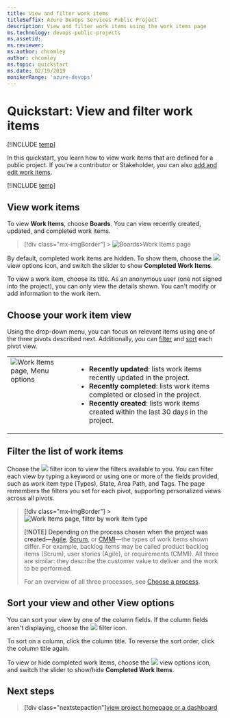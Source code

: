 ```yaml
---
title: View and filter work items 
titleSuffix: Azure DevOps Services Public Project
description: View and filter work items using the work items page   
ms.technology: devops-public-projects
ms.assetid:
ms.reviewer: 
ms.author: chcomley
author: chcomley
ms.topic: quickstart
ms.date: 02/19/2019
monikerRange: 'azure-devops'
---
```


# Quickstart: View and filter work items

[!INCLUDE [temp](includes/version-public-projects.md)]

In this quickstart, you learn how to view work items that are defined for a public project. If you're a contributor or Stakeholder, you can also [add and edit work items](../../boards/work-items/view-add-work-items.md).

[!INCLUDE [temp](includes/anon-user.md)]

## View work items

To view **Work Items**, choose **Boards**. You can view recently created, updated, and completed work items.

> [!div class="mx-imgBorder"] > ![Boards>Work Items page ](media/view-work-items/open-work-items-vert-brn.png)

By default, completed work items are hidden. To show them, choose the ![](../../media/icons/view-options-icon.png) view options icon, and switch the slider to show **Completed Work Items**.

To view a work item, choose its title. As an anonymous user (one not signed into the project), you can only view the details shown. You can't modify or add information to the work item.

## Choose your work item view

Using the drop-down menu, you can focus on relevant items using one of the three pivots described next. Additionally, you can [filter](#filter) and [sort](#sort) each pivot view.

<table>
<tbody valign="top">
<tr>
<td>
<img src="media/view-work-items/view-recently-changed-items.png" alt="Work Items page, Menu options"/>
</td>
<td>
<ul>
<li><strong>Recently updated</strong>: lists work items recently updated in the project. </li>
<li><strong>Recently completed</strong>: lists work items completed or closed in the project.</li>
<li><strong>Recently created</strong>: lists work items created within the last 30 days in the project.</li>
</ul>
</td>
</tr>
</tbody>
</table>

<a id="filter" />

## Filter the list of work items

Choose the ![](../../media/icons/filter-icon.png) filter icon to view the filters available to you. You can filter each view by typing a keyword or using one or more of the fields provided, such as work item type (Types), State, Area Path, and Tags. The page remembers the filters you set for each pivot, supporting personalized views across all pivots.

> [!div class="mx-imgBorder"] > ![Work Items page, filter by work item type ](media/view-work-items/filter-bug.png)
>
> [!NOTE]
> Depending on the process chosen when the project was created&mdash;[Agile](../../boards/work-items/guidance/agile-process-workflow.md), [Scrum](../../boards/work-items/guidance/scrum-process-workflow.md), or [CMMI](../../boards/work-items/guidance/cmmi-process-workflow.md)&mdash;the types of work items shown differ. For example, backlog items may be called product backlog items (Scrum), user stories (Agile), or requirements (CMMI). All three are similar: they describe the customer value to deliver and the work to be performed.
>
> For an overview of all three processes, see [Choose a process](../../boards/work-items/guidance/choose-process.md).

<a id="sort" />

## Sort your view and other View options

You can sort your view by one of the column fields. If the column fields aren't displaying, choose the ![](../../media/icons/filter-icon.png) filter icon.

To sort on a column, click the column title. To reverse the sort order, click the column title again.

To view or hide completed work items, choose the ![](../../media/icons/view-options-icon.png) view options icon, and switch the slider to show/hide **Completed Work Items**.

## Next steps

> [!div class="nextstepaction"][view project homepage or a dashboard](view-project-dashboard-public.md)
